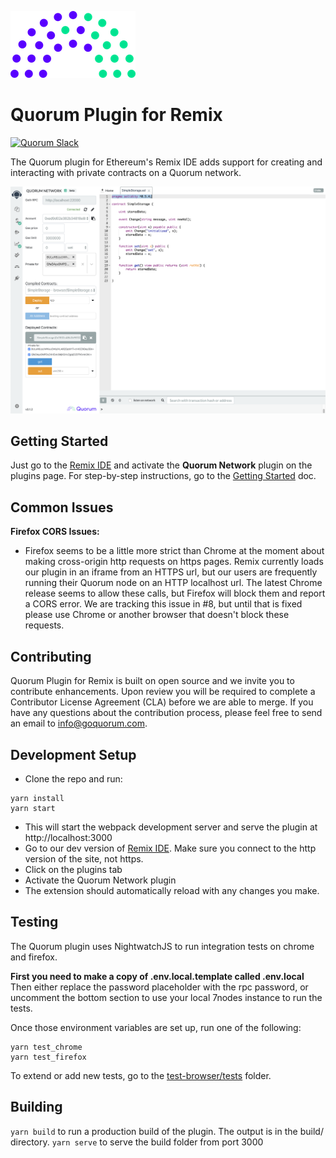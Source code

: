 ![quorum](docs/images/quorum_logo.png "screenshot")

# Quorum Plugin for Remix

<a href="https://bit.ly/quorum-slack" target="_blank" rel="noopener"><img title="Quorum Slack" src="https://clh7rniov2.execute-api.us-east-1.amazonaws.com/Express/badge.svg" alt="Quorum Slack" /></a>

The Quorum plugin for Ethereum's Remix IDE adds support for creating and interacting with private contracts on a Quorum network.

![screenshot](docs/images/quorum-remix.png "screenshot")

## Getting Started

Just go to the [Remix IDE](https://remix.ethereum.org) and activate the **Quorum Network** plugin on the plugins page. For step-by-step instructions, go to the [Getting Started](https://medium.com/remix-ide/quorum-plugin-for-remix-ee232ebca64c) doc.

## Common Issues
**Firefox CORS Issues:**
- Firefox seems to be a little more strict than Chrome at the moment about making cross-origin http requests on https pages. Remix currently loads our plugin in an iframe from an HTTPS url, but our users are frequently running their Quorum node on an HTTP localhost url. The latest Chrome release seems to allow these calls, but Firefox will block them and report a CORS error. We are tracking this issue in #8, but until that is fixed please use Chrome or another browser that doesn't block these requests.

## Contributing
Quorum Plugin for Remix is built on open source and we invite you to contribute enhancements. Upon review you will be required to complete a Contributor License Agreement (CLA) before we are able to merge. If you have any questions about the contribution process, please feel free to send an email to [info@goquorum.com](mailto:info@goquorum.com).

## Development Setup

- Clone the repo and run:

```
yarn install
yarn start
```

- This will start the webpack development server and serve the plugin at http://localhost:3000
- Go to our dev version of [Remix IDE](http://remix-dev.goquorum.com). Make sure you connect to the http version of the site, not https.
- Click on the plugins tab
- Activate the Quorum Network plugin
- The extension should automatically reload with any changes you make.

## Testing
The Quorum plugin uses NightwatchJS to run integration tests on chrome and firefox.

**First you need to make a copy of .env.local.template called .env.local** Then either replace the password placeholder with the rpc password, or uncomment the bottom section to use your local 7nodes instance to run the tests.

Once those environment variables are set up, run one of the following:

```
yarn test_chrome
yarn test_firefox
```

To extend or add new tests, go to the [test-browser/tests](test-browser/tests) folder.

## Building

`yarn build` to run a production build of the plugin. The output is in the build/ directory.
`yarn serve` to serve the build folder from port 3000
